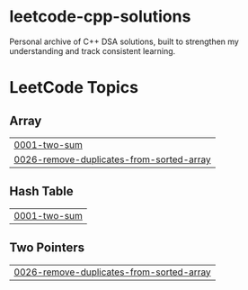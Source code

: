 # leetcode-cpp-solutions
Personal archive of C++ DSA solutions, built to strengthen my understanding and track consistent learning.

<!---LeetCode Topics Start-->
# LeetCode Topics
## Array
|  |
| ------- |
| [0001-two-sum](https://github.com/neelam-nagar/leetcode-cpp-solutions/tree/master/0001-two-sum) |
| [0026-remove-duplicates-from-sorted-array](https://github.com/neelam-nagar/leetcode-cpp-solutions/tree/master/0026-remove-duplicates-from-sorted-array) |
## Hash Table
|  |
| ------- |
| [0001-two-sum](https://github.com/neelam-nagar/leetcode-cpp-solutions/tree/master/0001-two-sum) |
## Two Pointers
|  |
| ------- |
| [0026-remove-duplicates-from-sorted-array](https://github.com/neelam-nagar/leetcode-cpp-solutions/tree/master/0026-remove-duplicates-from-sorted-array) |
<!---LeetCode Topics End-->